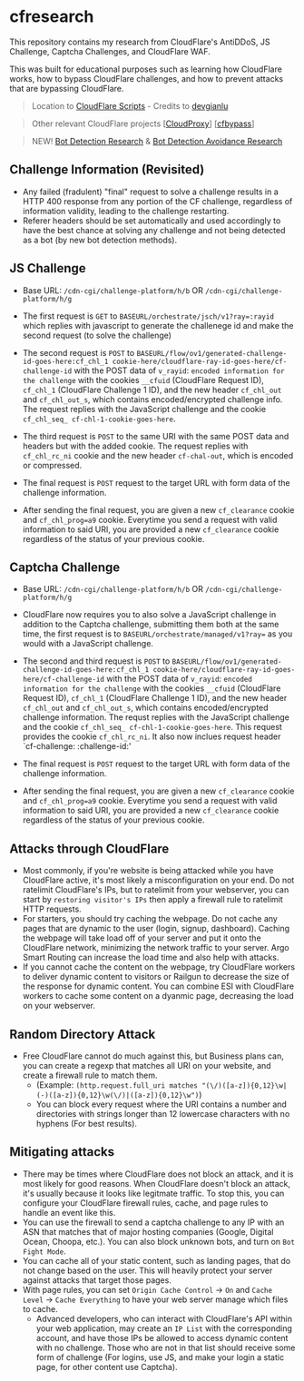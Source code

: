 # cfresearch
This repository contains my research from CloudFlare's AntiDDoS, JS Challenge, Captcha Challenges, and CloudFlare WAF.

This was built for educational purposes such as learning how CloudFlare works, how to bypass CloudFlare challenges, and how to prevent attacks that are bypassing CloudFlare.
> Location to [CloudFlare Scripts](https://github.com/scaredos/cfresearch/tree/master/scripts) - Credits to [devgianlu](https://github.com/devgianlu/cloudflare-bypass)

> Other relevant CloudFlare projects [[CloudProxy](https://github.com/scaredos/cloudproxy)] [[cfbypass](https://github.com/scaredos/cfbypass)]

> NEW! [Bot Detection Research](https://github.com/scaredos/bot-detection) & [Bot Detection Avoidance Research](https://github.com/scaredos/detection-avoidance)

## Challenge Information (Revisited)
- Any failed (fradulent) "final" request to solve a challenge results in a HTTP 400 response from any portion of the CF challenge, regardless of information validity, leading to the challenge restarting. 
- Referer headers should be set automatically and used accordingly to have the best chance at solving any challenge and not being detected as a bot (by new bot detection methods). 

## JS Challenge
- Base URL: `/cdn-cgi/challenge-platform/h/b` OR `/cdn-cgi/challenge-platform/h/g`
- The first request is `GET` to `BASEURL/orchestrate/jsch/v1?ray=:rayid` which replies with javascript to generate the challenege id and make the second request (to solve the challenge)
- The second request is `POST` to `BASEURL/flow/ov1/generated-challenge-id-goes-here:cf_chl_1 cookie-here/cloudflare-ray-id-goes-here/cf-challenge-id` with the POST data of `v_rayid`: `encoded information for the challenge` with the cookies `__cfuid` (CloudFlare Request ID),  `cf_chl_1` (CloudFlare Challenge 1 ID), and the new header `cf_chl_out` and `cf_chl_out_s`, which contains encoded/encrypted challenge info. The request replies with the JavaScript challenge and the cookie `cf_chl_seq_ cf-chl-1-cookie-goes-here`.
- The third request is `POST` to the same URI with the same POST data and headers but with the added cookie. The request replies with `cf_chl_rc_ni` cookie and the new header `cf-chal-out`, which is encoded or compressed.
- The final request is `POST` request to the target URL with form data of the challenge information.

- After sending the final request, you are given a new `cf_clearance` cookie and `cf_chl_prog=a9` cookie. Everytime you send a request with valid information to said URI, you are provided a new `cf_clearance` cookie regardless of the status of your previous cookie.


## Captcha Challenge
- Base URL: `/cdn-cgi/challenge-platform/h/b` OR `/cdn-cgi/challenge-platform/h/g`
- CloudFlare now requires you to also solve a JavaScript challenge in addition to the Captcha challenge, submitting them both at the same time, the first request is to `BASEURL/orchestrate/managed/v1?ray=` as you would with a JavaScript challenge.
-  The second and third request is `POST` to `BASEURL/flow/ov1/generated-challenge-id-goes-here:cf_chl_1 cookie-here/cloudflare-ray-id-goes-here/cf-challenge-id` with the POST data of `v_rayid`: `encoded information for the challenge` with the cookies `__cfuid` (CloudFlare Request ID),  `cf_chl_1` (CloudFlare Challenge 1 ID), and the new header `cf_chl_out` and `cf_chl_out_s`, which contains encoded/encrypted challenge information. The requst replies with the JavaScript challenge and the cookie `cf_chl_seq_ cf-chl-1-cookie-goes-here`. This request provides the cookie `cf_chl_rc_ni`. It also now inclues request header `cf-challenge: :challenge-id:'
- The final request is `POST` request to the target URL with form data of the challenge information.

- After sending the final request, you are given a new `cf_clearance` cookie and `cf_chl_prog=a9` cookie. Everytime you send a request with valid information to said URI, you are provided a new `cf_clearance` cookie regardless of the status of your previous cookie.

## Attacks through CloudFlare
- Most commonly, if you're website is being attacked while you have CloudFlare active, it's most likely a misconfiguration on your end. Do not ratelimit CloudFlare's IPs, but to ratelimit from your webserver, you can start by `restoring visitor's IPs` then apply a firewall rule to ratelimit HTTP requests.
- For starters, you should try caching the webpage. Do not cache any pages that are dynamic to the user (login, signup, dashboard). Caching the webpage will take load off of your server and put it onto the CloudFlare network, minimizing the network traffic to your server. Argo Smart Routing can increase the load time and also help with attacks.
- If you cannot cache the content on the webpage, try CloudFlare workers to deliver dynamic content to visitors or Railgun to decrease the size of the response for dynamic content. You can combine ESI with CloudFlare workers to cache some content on a dyanmic page, decreasing the load on your webserver.

## Random Directory Attack
- Free CloudFlare cannot do much against this, but Business plans can, you can create a regexp that matches all URI on your website, and create a firewall rule to match them.
  - (Example:  `(http.request.full_uri matches "(\/)([a-z]){0,12}\w|(-)([a-z]){0,12}\w(\/)|([a-z]){0,12}\w")`)
  - You can block every request where the URI contains a number and directories with strings longer than 12 lowercase characters with no hyphens (For best results).

## Mitigating attacks
- There may be times where CloudFlare does not block an attack, and it is most likely for good reasons. When CloudFlare doesn't block an attack, it's usually because it looks like legitmate traffic. To stop this, you can configure your CloudFlare firewall rules, cache, and page rules to handle an event like this.
- You can use the firewall to send a captcha challenge to any IP with an ASN that matches that of major hosting companies (Google, Digital Ocean, Choopa, etc.). You can also block unknown bots, and turn on `Bot Fight Mode`.
- You can cache all of your static content, such as landing pages, that do not change based on the user. This will heavily protect your server against attacks that target those pages.
- With page rules, you can set `Origin Cache Control` -> `On` and `Cache Level` -> `Cache Everything` to have your web server manage which files to cache.
  - Advanced developers, who can interact with CloudFlare's API within your web application, may create an `IP List` with the corresponding account, and have those IPs be allowed to access dynamic content with no challenge. Those who are not in that list should receive some form of challenge (For logins, use JS, and make your login a static page, for other content use Captcha).
